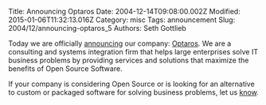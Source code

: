 Title: Announcing Optaros
Date: 2004-12-14T09:08:00.002Z
Modified: 2015-01-06T11:32:13.016Z
Category: misc
Tags: announcement
Slug: 2004/12/announcing-optaros_5
Authors: Seth Gottlieb

Today we are officially [announcing](http://www.optaros.com/company_news.html) our company: [Optaros](http://www.optaros.com). We are a consulting and systems integration firm that helps large enterprises solve IT business problems by providing services and solutions that maximize the benefits of Open Source Software.

  
  
If your company is considering Open Source or is looking for an alternative to custom or packaged software for solving business problems, let us [know](mailto:info@optaros.com).  
  
  
  
  
  
